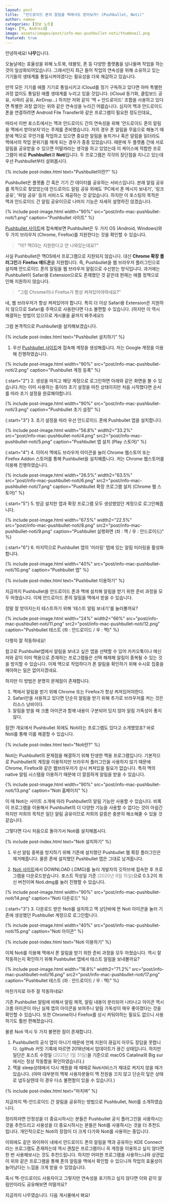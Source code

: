 ```yaml
---
layout: post
title:  "안드로이드 폰의 알림을 맥에서도 받아보자! (Pushbullet, Noti)"
author: namoo
categories: [정보 노트]
tags: [맥, Android]
image: assets/images/post/info-mac-pushbullet-noti/thumbnail.png
featured: true
---
```


안녕하세요! **나무**입니다.

오늘날에는 효율성을 위해 노트북, 태블릿, 폰 등 다양한 플랫폼을 넘나들며 작업을 하는 것이 일상화되어있습니다. 그래서인지 최근 들어 작업의 연속성을 위해 소유하고 있는 기기들의 생태계를 통일시켜야겠다는 필요성을 더욱 체감하고 있습니다.

만약 모든 기기를 애플 기기로 통일시키고 iCloud를 정기 구독하고 있다면 아마 특별한 과정 없이도 통일된 애플 생태계를 누리고 있을 것입니다. (iCloud 동기화, 클립보드 공유, 사파리 공유, AirDrop...) 하지만 저와 같이 '맥 + 안드로이드' 조합을 사용하고 있다면 특별한 과정 없이는 위와 같은 연속성을 누리긴 어렶습니다. 심지어 맥과 안드로이드 폰을 연결하려면 Android File Transfer와 같은 프로그램이 필요한 정도인데요,,

따라서 이번 포스트에서는 맥과 안드로이드 간의 연속성을 위해 '안드로이드 폰의 알림을 맥에서 받아보자'라는 주제를 준비했습니다. 저의 경우 폰 알림을 무음으로 해놓기 때문에 맥으로 무언가를 작업하고 있으면 중요한 알림을 놓치거나 혹은 알림을 읽더라도 맥에서의 작업 분위기를 깨게 되는 경우가 종종 있었습니다. 때문에 두 플랫폼 간에 서로 알림을 공유받을 수 있으면 어떨까라는 생각을 하고 있었는데 이 케이스에 적합한 프로그램이 바로 **Pushbullet**과 **Noti**입니다. 두 프로그램은 각각의 장단점을 지니고 있는데 우선 Pushbullet부터 살펴봅시다.

{% include post-index.html text="Pushbullet이란?" %}

Pushbullet은 플랫폼 간 혹은 기기 간 데이터를 공유하는 서비스입니다. 본래 알림 공유를 목적으로 찾았었는데 안드로이드 알림 공유 외에도 'PC에서 폰 메시지 보내기', '링크 공유', '파일 공유' 등의 서비스도 제공하는 것 같았습니다. 하지만 이 포스팅의 목적은 맥과 안드로이드 간 알림 공유이므로 나머지 기능은 자세히 설명하진 않겠습니다.

{% include post-image.html width="90%" src="post/info-mac-pushbullet-noti/1.png" caption="Pushbullet 사이트" %}

[Pushbullet 사이트](https://www.pushbullet.com/)에 접속해보면 Pushbullet은 두 가지 OS (Android, Windows)와 두 가지 브라우저 (Chrome, Firefox)를 지원한다는 것을 확인할 수 있습니다.

> "어? 맥OS는 지원한다고 안 나와있는데요?"

사실 Pushbullet은 맥OS에서 프로그램으로 지원되지 않습니다. 대신 **Chrome 확장 플러그인**과 **Firefox 애드온**을 지원합니다. 즉, Pushbullet을 웹 브라우저 플러그인으로 설치해 안드로이드 폰의 알림을 웹 브라우저 알림으로 수신받는 방식입니다. 과거에는 Pushbullet이 Safari용 Extension으로도 존재했던 것 같은데 현재는 애플 정책으로 인해 지원하지 않습니다.

> "그럼 Chrome이나 Firefox가 항상 켜져있어야하네요?"

네, 웹 브라우저가 항상 켜져있어야 합니다. 특히 더 이상 Safari용 Extension은 지원하지 않으므로 Safari를 주력으로 사용한다면 다소 불편할 수 있습니다. (하지만 이 역시 해결하는 방법이 있으므로 게시물을 끝까지 봐주세요!)

그럼 본격적으로 Pushbullet을 설치해보겠습니다.

{% include post-index.html text="Pushbullet 설치하기" %}

1. 우선 [Pushbullet 사이트](https://www.pushbullet.com/)에 접속해 계정을 생성해줍니다. 저는 Google 계정을 이용해 진행하였습니다.

{% include post-image.html width="90%" src="post/info-mac-pushbullet-noti/2.png" caption="Pushbullet 계정 등록" %}

{:start="2"}
2. 생성을 마치고 해당 계정으로 로그인하면 아래와 같은 화면을 볼 수 있습니다.저는 이미 사용하는 중이라 초기 설정을 마친 상태이지만 처음 시작했다면 순서를 따라 초기 설정을 완료해야합니다.

{% include post-image.html width="90%" src="post/info-mac-pushbullet-noti/3.png" caption="Pushbullet 초기 설정" %}

{:start="3"}
3. 초기 설정을 따라 우선 안드로이드 폰에 Pushbullet 앱을 설치합니다.

{% include post-image.html width="56.8%" width2="33.2%" src="post/info-mac-pushbullet-noti/4.png" src2="post/info-mac-pushbullet-noti/5.png" caption="Pushbullet 앱 설치 (Play 스토어)" %}

{:start="4"}
4. 이어서 맥에도 브라우저 아이콘을 눌러 Chrome 웹스토어 또는 Firefox Addon 스토어를 통해 Pushbullet을 설치해줍니다. 저는 Chrome 웹스토어를 이용해 진행하였습니다.

{% include post-image.html width="26.5%" width2="63.5%" src="post/info-mac-pushbullet-noti/6.png" src2="post/info-mac-pushbullet-noti/7.png" caption="Pushbullet 확장 프로그램 설치 (Chrome 웹 스토어)" %}

{:start="5"}
5. 방금 설치한 앱과 확장 프로그램 모두 생성했었던 계정으로 로그인해줍니다.

{% include post-image.html width="67.5%" width2="22.5%" src="post/info-mac-pushbullet-noti/8.png" src2="post/info-mac-pushbullet-noti/9.png" caption="Pushbullet 실행화면 (좌 : 맥 / 우 : 안드로이드)" %}

{:start="6"}
6. 마지막으로 Pushbullet 앱의 '미러링' 탭에 있는 알림 미러링을 활성화합니다.

{% include post-image.html width="40%" src="post/info-mac-pushbullet-noti/10.png" caption="Pushbullet 앱" %}

{% include post-index.html text="Pushbullet 이용하기" %}

지금까지 Pushbullet을 안드로이드 폰과 맥에 설치해 알림을 받기 위한 준비 과정을 모두 마쳤습니다. 이제 안드로이드 폰의 알림을 맥에서 받을 수 있습니다.

정말 잘 받아지는지 테스트하기 위해 '테스트 알림 보내기'를 눌러볼까요?

{% include post-image.html width="24%" width2="66%" src="post/info-mac-pushbullet-noti/11.png" src2="post/info-mac-pushbullet-noti/12.png" caption="Pushbullet 테스트 (좌 : 안드로이드 / 우 : 맥)" %}

다행히 잘 작동하네요!

참고로 Pushbullet앱에서 알림을 보내고 싶은 앱을 선택할 수 있어 카카오톡이나 메신저와 같이 이미 맥용으로 존재하는 프로그램들은 선택 해제해 알림이 중복될 수 있는 것을 방지할 수 있습니다. 이제 맥으로 작업하다가 폰 알림을 확인하기 위해 수시로 집중을 깨야하는 일은 없어지겠네요.

하지만 이 방법은 분명히 문제점이 존재합니다.
1. 맥에서 알림을 받기 위해 Chrome 또는 Firefox가 항상 켜져있어야한다.
2. Safari만을 사용하고 있다면 단순히 알림을 받기 위해 추가로 브라우저를 켜는 것은 리소스 낭비이다.
3. 알림을 받을 때 크롬 아이콘과 함께 내용이 구분되어 있지 않아 알림 가독성이 좋지 않다.

잠깐! 개요에서 Pushbullet 외에도 Noti라는 프로그램도 있다고 소개했었죠? 바로 Noti를 통해 이를 해결할 수 있습니다.

{% include post-index.html text="Noti란?" %}

Noti는 Pushbullet의 문제점을 해결하기 위해 탄생한 맥용 프로그램입니다. 기본적으로 Pushbullet의 계정을 이용하지만 브라우저 플러그인을 사용하지 않기 때문에 Chrome, Firefox와 같은 웹브라우저가 상시 켜져있을 필요가 없습니다. 특히 맥의 native 알림 시스템을 이용하기 때문에 더 깔끔하게 알림을 받을 수 있습니다.

{% include post-image.html width="90%" src="post/info-mac-pushbullet-noti/13.png" caption="Noti 홈페이지" %}

이 때 Noti는 사이트 소개에 따라 Pushbullet의 알림 기능만 사용할 수 있습니다. 비록 이 프로그램을 이용해서 Pushbullet의 더 다양한 기능을 사용할 수 없다는 것이 아쉽긴 하지만 저희의 목적은 일단 알림 공유이므로 저희의 갈증은 충분히 해소해줄 수 있을 것 같습니다.

그렇다면 다시 처음으로 돌아가서 Noti를 설치해봅시다.

{% include post-index.html text="Noti 설치하기" %}

1. 우선 알림 중복을 방지하기 위해 기존에 설치했던 Pushbullet 웹 확장 플러그인은 제거해줍니다. 물론 폰에 설치했던 Pushbullet 앱은 그대로 남겨둡니다.

2. [Noti 사이트](noti.center/)에서 DOWNLOAD (.DMG)를 눌러 개발자의 깃허브에 접속한 후 프로그램을 다운로드받습니다. 포스트 작성일 기준 <span style="color:gray">(2020년 9월 15일)</span>으로 0.3.2이 최신 버전이며 Noti.dmg를 눌러 진행할 수 있습니다.

{% include post-image.html width="90%" src="post/info-mac-pushbullet-noti/14.png" caption="Noti 다운로드" %}

{:start="3"}
3. 다운로드 받은 Noti를 설치하고 맥 상단바에 뜬 Noti 아이콘을 눌러 기존에 생성했던 Pushbullet 계정으로 로그인합니다.

{% include post-image.html width="40%" src="post/info-mac-pushbullet-noti/15.png" caption="Noti 아이콘" %}

{% include post-index.html text="Noti 이용하기" %}

이제 Noti를 이용해 맥에서 폰 알림을 받기 위한 준비 과정을 모두 마쳤습니다. 역시 잘 작동하는지 확인하기 위해 Pushbullet 앱에서 테스트 알림을 보내볼까요?

{% include post-image.html width="18.8%" width2="71.2%" src="post/info-mac-pushbullet-noti/16.png" src2="post/info-mac-pushbullet-noti/17.png" caption="Pushbullet 테스트 (좌 : 안드로이드 / 우 : 맥)" %}

마찬가지로 아주 잘 작동하네요!

기존 Pushbullet 알림에 비해서 알림 제목, 알림 내용이 분리되어 나타나고 아이콘 역시 크롬 아이콘이 아닌 실제 앱의 아이콘을 보여주니 알림 가독성이 매우 좋아졌다는 것을 확인할 수 있습니다. 또한 Chrome이나 Firefox를 상시 켜둬야하는 필요도 없으니 사용하기도 훨씬 편해졌습니다.

물론 Noti 역시 두 가지 불편한 점이 존재합니다.
1. Pushbullet의 공식 앱이 아니기 때문에 언제 지원이 끊길지 아무도 장담을 못합니다. (github 커밋 기록에 따르면 2018년에서 업데이트가 끊긴 상태입니다. 하지만 일단은 포스트 수정일 <span style="color:gray">(2021년 1월 31일)</span>을 기준으로 macOS Catalina와 Big sur에서는 정상 작동함을 확인하였습니다.)
2. 맥을 sleep상태에서 다시 깨웠을 때 때때로 Noti서비스가 제대로 켜지지 않을 때가 있습니다. (아마 대부분의 맥북 사용자분들이 맥 전원을 끄지 않고 단순히 덮은 상태로 냅두실텐데 이 경우 다소 불편함이 있을 수 있습니다.)

{% include post-index.html text="마치며" %}

지금까지 맥-안드로이드 간 알림을 공유하는 방법으로 Pushbullet, Noti를 소개하였습니다.

정리하자면 안정성을 더 중요시하시는 분들은 Pushbullet 공식 플러그인을 사용하시는 것을 추천드리고 사용성을 더 중요시하시는 분들은 Noti를 사용하시는 것을 더 추천드립니다. 개인적으로는 Noti의 장점이 더 크게 다가와 Noti를 사용하는 중입니다.

이외에도 같은 와이파이 내에서 안드로이드 폰의 알림을 맥과 공유하는 KDE Connect라는 프로그램도 존재하는데 역시 괜찮은 프로그램이니 꼭 계정을 이용하고 싶지 않다면 한 번 사용해보시는 것도 추천드립니다. 하지만 어떠한 프로그램을 사용하느냐와 상관없이 위와 같은 프로그램을 통해 폰의 알림을 맥에서 확인할 수 있으니까 작업의 효율성이 늘어났다는 느낌을 크게 받을 수 있었습니다.

혹시 맥-안드로이드 사용자이고 그렇지만 연속성을 포기하고 싶지 않다면 이와 같이 알림만이라도 공유해보면 어떨까요?

지금까지 나무였습니다. 다음 게시물에서 봐요!
